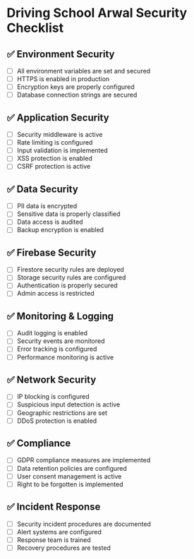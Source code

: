 # Driving School Arwal Security Checklist

## ✅ Environment Security

- [ ] All environment variables are set and secured
- [ ] HTTPS is enabled in production
- [ ] Encryption keys are properly configured
- [ ] Database connection strings are secured

## ✅ Application Security

- [ ] Security middleware is active
- [ ] Rate limiting is configured
- [ ] Input validation is implemented
- [ ] XSS protection is enabled
- [ ] CSRF protection is active

## ✅ Data Security

- [ ] PII data is encrypted
- [ ] Sensitive data is properly classified
- [ ] Data access is audited
- [ ] Backup encryption is enabled

## ✅ Firebase Security

- [ ] Firestore security rules are deployed
- [ ] Storage security rules are configured
- [ ] Authentication is properly secured
- [ ] Admin access is restricted

## ✅ Monitoring & Logging

- [ ] Audit logging is enabled
- [ ] Security events are monitored
- [ ] Error tracking is configured
- [ ] Performance monitoring is active

## ✅ Network Security

- [ ] IP blocking is configured
- [ ] Suspicious input detection is active
- [ ] Geographic restrictions are set
- [ ] DDoS protection is enabled

## ✅ Compliance

- [ ] GDPR compliance measures are implemented
- [ ] Data retention policies are configured
- [ ] User consent management is active
- [ ] Right to be forgotten is implemented

## ✅ Incident Response

- [ ] Security incident procedures are documented
- [ ] Alert systems are configured
- [ ] Response team is trained
- [ ] Recovery procedures are tested
